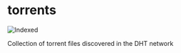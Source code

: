 torrents 
========
![Indexed](https://img.shields.io/badge/indexed-86934-blue)

Collection of torrent files discovered in the DHT network
